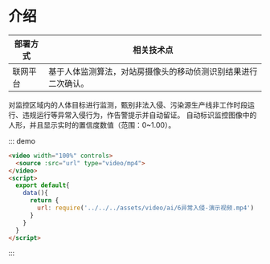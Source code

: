 # 介绍

| 部署方式 | 相关技术点 |
| ---- | ---- |
| 联网平台 | 基于人体监测算法，对站房摄像头的移动侦测识别结果进行二次确认。|

对监控区域内的人体目标进行监测，甄别非法入侵、污染源生产线非工作时段运行、违规运行等异常入侵行为，作告警提示并自动留证。
自动标识监控图像中的人形，并且显示实时的置信度数值（范围：0~1.00）。

::: demo

```html
<video width="100%" controls>
  <source :src="url" type="video/mp4">
</video>
<script>
  export default{
    data(){
      return {
        url: require('../../../assets/video/ai/6异常入侵-演示视频.mp4')
      }
    }
  }
</script>
```

:::
